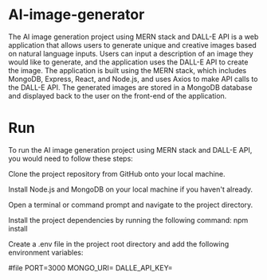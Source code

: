 # AI-image-generator
The AI image generation project using MERN stack and DALL-E API is a web application that allows users to generate unique and creative images based on natural language inputs. 
Users can input a description of an image they would like to generate, and the application uses the DALL-E API to create the image. 
The application is built using the MERN stack, which includes MongoDB, Express, React, and Node.js, and uses Axios to make API calls to the DALL-E API. 
The generated images are stored in a MongoDB database and displayed back to the user on the front-end of the application. 

# Run

To run the AI image generation project using MERN stack and DALL-E API, you would need to follow these steps:

Clone the project repository from GitHub onto your local machine.

Install Node.js and MongoDB on your local machine if you haven't already.

Open a terminal or command prompt and navigate to the project directory.

Install the project dependencies by running the following command: npm install

Create a .env file in the project root directory and add the following environment variables:

#file
PORT=3000
MONGO_URI=<your MongoDB connection string>
DALLE_API_KEY=<your DALL-E API key>
